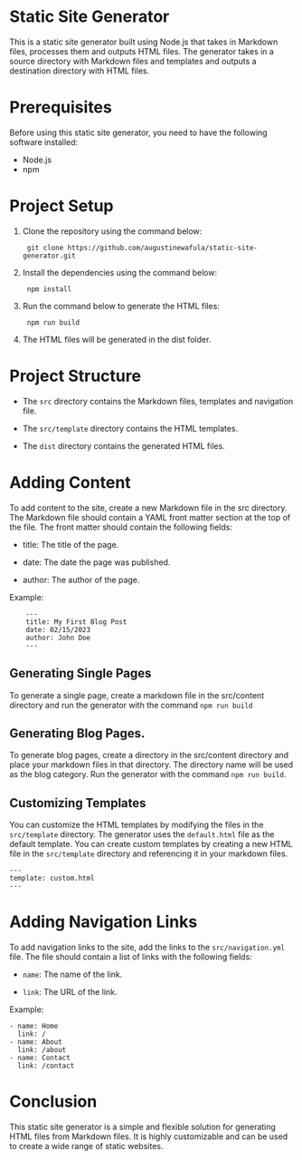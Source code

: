# Static Site Generator
This is a static site generator built using Node.js that takes in Markdown files, processes them and outputs HTML files. The generator takes in a source directory with Markdown files and templates and outputs a destination directory with HTML files.

# Prerequisites
Before using this static site generator, you need to have the following software installed:

* Node.js
* npm

# Project Setup
1. Clone the repository using the command below:

        git clone https://github.com/augustinewafula/static-site-generator.git

2. Install the dependencies using the command below:
    
        npm install

3. Run the command below to generate the HTML files:
    
        npm run build

4. The HTML files will be generated in the dist folder.

# Project Structure
* The `src` directory contains the Markdown files, templates and navigation file.

* The `src/template` directory contains the HTML templates.

* The `dist` directory contains the generated HTML files.

# Adding Content
To add content to the site, create a new Markdown file in the src directory. The Markdown file should contain a YAML front matter section at the top of the file. The front matter should contain the following fields:

* title: The title of the page.

* date: The date the page was published.

* author: The author of the page.

Example:

        ---
        title: My First Blog Post
        date: 02/15/2023
        author: John Doe
        ---

## Generating Single Pages
To generate a single page, create a markdown file in the src/content directory and run the generator with the command `npm run build`

## Generating Blog Pages.
To generate blog pages, create a directory in the src/content directory and place your markdown files in that directory. The directory name will be used as the blog category. Run the generator with the command `npm run build`.

## Customizing Templates
You can customize the HTML templates by modifying the files in the `src/template` directory. The generator uses the `default.html` file as the default template. You can create custom templates by creating a new HTML file in the `src/template` directory and referencing it in your markdown files.

    ---
    template: custom.html
    ---

# Adding Navigation Links
To add navigation links to the site, add the links to the `src/navigation.yml` file. The file should contain a list of links with the following fields:

* `name`: The name of the link.

* `link`: The URL of the link.

Example:

    - name: Home
      link: /
    - name: About
      link: /about
    - name: Contact
      link: /contact

# Conclusion
This static site generator is a simple and flexible solution for generating HTML files from Markdown files. It is highly customizable and can be used to create a wide range of static websites.